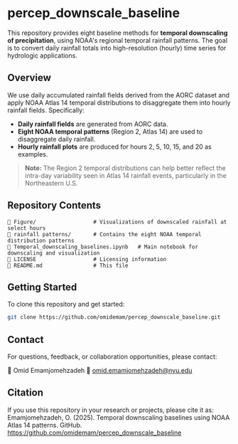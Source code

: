 # percep_downscale_baseline

This repository provides eight baseline methods for **temporal downscaling of precipitation**, using NOAA's regional temporal rainfall patterns. The goal is to convert daily rainfall totals into high-resolution (hourly) time series for hydrologic applications.

## Overview

We use daily accumulated rainfall fields derived from the AORC dataset and apply NOAA Atlas 14 temporal distributions to disaggregate them into hourly rainfall fields. Specifically:

- **Daily rainfall fields** are generated from AORC data.
- **Eight NOAA temporal patterns** (Region 2, Atlas 14) are used to disaggregate daily rainfall.
- **Hourly rainfall plots** are produced for hours 2, 5, 10, 15, and 20 as examples.

> **Note:** The Region 2 temporal distributions can help better reflect the intra-day variability seen in Atlas 14 rainfall events, particularly in the Northeastern U.S.

## Repository Contents

```plaintext
📁 Figure/                  # Visualizations of downscaled rainfall at select hours
📁 rainfall patterns/       # Contains the eight NOAA temporal distribution patterns
📄 Temporal_downscaling_baselines.ipynb   # Main notebook for downscaling and visualization
📄 LICENSE                  # Licensing information
📄 README.md                # This file
```
## Getting Started

To clone this repository and get started:

```bash
git clone https://github.com/omidemam/percep_downscale_baseline.git
```

## Contact
For questions, feedback, or collaboration opportunities, please contact:

📧 Omid Emamjomehzadeh
📨 omid.emamjomehzadeh@nyu.edu

## Citation
If you use this repository in your research or projects, please cite it as:
Emamjomehzadeh, O. (2025). Temporal downscaling baselines using NOAA Atlas 14 patterns. GitHub. https://github.com/omidemam/percep_downscale_baseline
